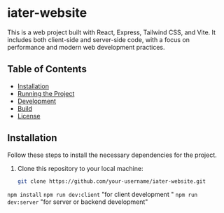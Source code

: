 # iater-website

This is a web project built with React, Express, Tailwind CSS, and Vite. It includes both client-side and server-side code, with a focus on performance and modern web development practices.

## Table of Contents
- [Installation](#installation)
- [Running the Project](#running-the-project)
- [Development](#development)
- [Build](#build)
- [License](#license)

## Installation

Follow these steps to install the necessary dependencies for the project.

1. Clone this repository to your local machine:
   ```bash
   git clone https://github.com/your-username/iater-website.git
`npm install`
`npm run dev:client` "for client development "
`npm run dev:server` "for server or backend development"

